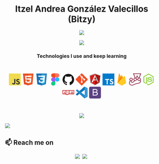 <!--
### Hi there 👋

**BitzyG/BitzyG** is a ✨ _special_ ✨ repository because its `README.md` (this file) appears on your GitHub profile.

Here are some ideas to get you started:

- 🔭 I’m currently working on ...
- 🌱 I’m currently learning ...
- 👯 I’m looking to collaborate on ...
- 🤔 I’m looking for help with ...
- 💬 Ask me about ...
- 📫 How to reach me: ...
- 😄 Pronouns: ...
- ⚡ Fun fact: ...
-->

<h1 align="center">Itzel Andrea González Valecillos (Bitzy)</h1>

 <p align="center">
    <img src="https://readme-typing-svg.herokuapp.com?color=%23B61D47&size=25&center=true&vCenter=true&lines=Front-end+Developer;Architect;Pet+Lover"/>
</p>


<p align="center"><img src="https://profile-counter.glitch.me/{BitzyG}/count.svg"></p>

<h3 align="center">Technologies I use and keep learning</h3>

<br>

<p align="center">
    <a> <img src="https://raw.githubusercontent.com/BitzyG/BitzyG/3f9e5eec0cb421062fbb96e567d91e99267f3368/javascript.svg" width="40" height="40"/> </a>
    <a> <img src="https://raw.githubusercontent.com/BitzyG/BitzyG/3f9e5eec0cb421062fbb96e567d91e99267f3368/html5.svg" width="40" height="40"/> </a>
    <a> <img src="https://raw.githubusercontent.com/BitzyG/BitzyG/3f9e5eec0cb421062fbb96e567d91e99267f3368/css3.svg" width="40" height="40"/> </a>
    <a> <img src="https://raw.githubusercontent.com/BitzyG/BitzyG/3f9e5eec0cb421062fbb96e567d91e99267f3368/figma.svg" width="40" height="40"/> </a>    
    <a> <img src="https://raw.githubusercontent.com/BitzyG/BitzyG/3f9e5eec0cb421062fbb96e567d91e99267f3368/github.svg" width="40" height="40"/> </a>
    <a> <img src="https://raw.githubusercontent.com/BitzyG/BitzyG/3f9e5eec0cb421062fbb96e567d91e99267f3368/git.svg" width="40" height="40"/> </a>    
    <a> <img src="https://raw.githubusercontent.com/BitzyG/BitzyG/3f9e5eec0cb421062fbb96e567d91e99267f3368/angularjs.svg" width="40" height="40"/> </a>
    <a> <img src="https://raw.githubusercontent.com/BitzyG/BitzyG/3f9e5eec0cb421062fbb96e567d91e99267f3368/typescript.svg" width="40" height="40"/> </a>    
    <a> <img src="https://raw.githubusercontent.com/BitzyG/BitzyG/3f9e5eec0cb421062fbb96e567d91e99267f3368/firebase.svg" width="40" height="40"/> </a>
    <a> <img src="https://raw.githubusercontent.com/BitzyG/BitzyG/3f9e5eec0cb421062fbb96e567d91e99267f3368/jest.svg" width="40" height="40"/> </a>
    <a> <img src="https://raw.githubusercontent.com/BitzyG/BitzyG/3f9e5eec0cb421062fbb96e567d91e99267f3368/nodejs.svg" width="40" height="40"/> </a>
    <a> <img src="https://raw.githubusercontent.com/BitzyG/BitzyG/3f9e5eec0cb421062fbb96e567d91e99267f3368/npm.svg" width="40" height="40"/> </a>
    <a> <img src="https://raw.githubusercontent.com/BitzyG/BitzyG/3f9e5eec0cb421062fbb96e567d91e99267f3368/vscode.svg" width="40" height="40"/> </a>
    <a> <img src="https://raw.githubusercontent.com/BitzyG/BitzyG/3f9e5eec0cb421062fbb96e567d91e99267f3368/bootstrap.svg" width="40" height="40"/></a>    
 </p>
 
 <br>
 
<p align="center">
    <img src="https://github-readme-stats.vercel.app/api?username=BitzyG&show_icons=true&theme=panda"/>
</p>

<img height="180em" src="https://github-readme-stats.vercel.app/api?username=BitzyG&show_icons=true&hide_border=true&&count_private=true&include_all_commits=true" />
<!--  <p align="center">
    <img src="https://github-readme-stats.vercel.app/api/top-langs/?username=BitzyG&langs_count=10&theme=panda&layout=compact">
 </p> -->
 
 <h2 align="left">📫 Reach me on</h2>
<p align="center">
  <a target="_blank"href="www.linkedin.com/in/itzel-andrea-gonzalez-72308212a"><img src="https://img.shields.io/badge/linkedin-%230077B5.svg?&style=for-the-badge&logo=linkedin&logoColor=white" /></a>&nbsp;
  <a href="mailto:gv.itzelandrea@gmail.com?subject=Hello%20Pamela,%20From%20Github"><img src="https://img.shields.io/badge/gmail-%23D14836.svg?&style=for-the-badge&logo=gmail&logoColor=white" /></a>&nbsp;
</p>
